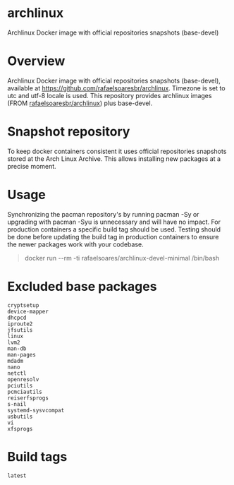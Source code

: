 # archlinux
Archlinux Docker image with official repositories snapshots (base-devel)

# Overview
Archlinux Docker image with official repositories snapshots (base-devel), available at https://github.com/rafaelsoaresbr/archlinux.
Timezone is set to utc and utf-8 locale is used. This repository provides archlinux images (FROM [rafaelsoaresbr/archlinux](https://hub.docker.com/r/rafaelsoares/archlinux/)) plus base-devel.

# Snapshot repository
To keep docker containers consistent it uses official repositories snapshots stored at the Arch Linux Archive.
This allows installing new packages at a precise moment.

# Usage

Synchronizing the pacman repository's by running pacman -Sy or upgrading with pacman -Syu is unnecessary and will have no impact.
For production containers a specific build tag should be used. Testing should be done before updating the build tag in production containers to ensure the newer packages work with your codebase.

>docker run --rm -ti rafaelsoares/archlinux-devel-minimal /bin/bash

# Excluded base packages
    cryptsetup
    device-mapper
    dhcpcd
    iproute2
    jfsutils
    linux
    lvm2
    man-db
    man-pages
    mdadm
    nano
    netctl
    openresolv
    pciutils
    pcmciautils
    reiserfsprogs
    s-nail
    systemd-sysvcompat
    usbutils
    vi
    xfsprogs

# Build tags

    latest
